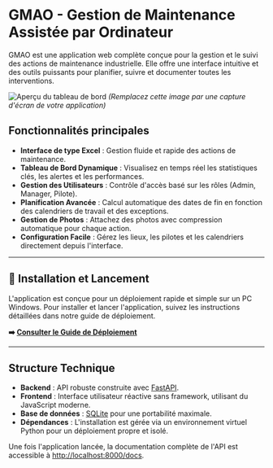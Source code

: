 # GMAO - Gestion de Maintenance Assistée par Ordinateur

GMAO est une application web complète conçue pour la gestion et le suivi des actions de maintenance industrielle. Elle offre une interface intuitive et des outils puissants pour planifier, suivre et documenter toutes les interventions.

![Aperçu du tableau de bord](https://via.placeholder.com/800x400.png?text=Aperçu+de+l'application+GMAO)
*(Remplacez cette image par une capture d'écran de votre application)*

## Fonctionnalités principales

-   **Interface de type Excel** : Gestion fluide et rapide des actions de maintenance.
-   **Tableau de Bord Dynamique** : Visualisez en temps réel les statistiques clés, les alertes et les performances.
-   **Gestion des Utilisateurs** : Contrôle d'accès basé sur les rôles (Admin, Manager, Pilote).
-   **Planification Avancée** : Calcul automatique des dates de fin en fonction des calendriers de travail et des exceptions.
-   **Gestion de Photos** : Attachez des photos avec compression automatique pour chaque action.
-   **Configuration Facile** : Gérez les lieux, les pilotes et les calendriers directement depuis l'interface.

---

## 🚀 Installation et Lancement

L'application est conçue pour un déploiement rapide et simple sur un PC Windows. Pour installer et lancer l'application, suivez les instructions détaillées dans notre guide de déploiement.

**➡️ [Consulter le Guide de Déploiement](DEPLOYMENT_GUIDE.md)**

---

## Structure Technique

-   **Backend** : API robuste construite avec [FastAPI](https://fastapi.tiangolo.com/).
-   **Frontend** : Interface utilisateur réactive sans framework, utilisant du JavaScript moderne.
-   **Base de données** : [SQLite](https://www.sqlite.org/index.html) pour une portabilité maximale.
-   **Dépendances** : L'installation est gérée via un environnement virtuel Python pour un déploiement propre et isolé.

Une fois l'application lancée, la documentation complète de l'API est accessible à [http://localhost:8000/docs](http://localhost:8000/docs).
